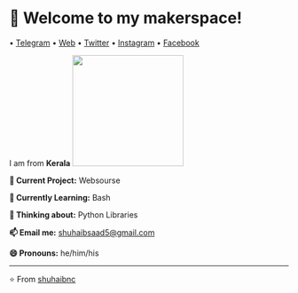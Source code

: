 <h1 align="left">👋 Welcome to my makerspace!</h3>

<p align="left">
  • <a href="https://instagram.com/shuhaibnc">Telegram</a>
  • <a href="https://shuhaib.webnode.com">Web</a>
  • <a href="https://twitter.com/shuhaib_n_c">Twitter</a>
  • <a href="https://instagram.com/shuhaib.n.c">Instagram</a>
  • <a href="https://instagram.com/shuhaib.saad">Facebook</a>
</p>

I am from **Kerala**
<img src ="https://telegra.ph/file/77c49a02da6d155594638.jpg" width = "200px">

**🔭 Current Project:** Websourse

**🌱 Currently Learning:** Bash

**🤔 Thinking about:** Python Libraries

**📫 Email me:** shuhaibsaad5@gmail.com

**😄 Pronouns:** he/him/his

---
⭐️ From [shuhaibnc](https://github.com/shuhaibnc)
